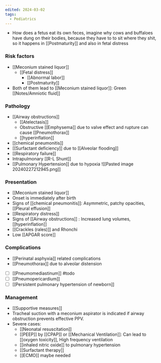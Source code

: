 ```yaml
---
edited: 2024-03-02
tags:
  - Pediatrics
---
```


- How does a fetus eat its own feces, imagine why cows and buffaloes have dung on their bodies, because they have to to sit where they shit, so it happens in [[Postmaturity]] and also in fetal distress
### Risk factors
- [[Meconium stained liquor]] 
	- [[Fetal distress]] 
		- [[Abnormal labor]] 
		- [[Postmaturity]] 
- Both of them lead to [[Meconium stained liquor]]: Green [[Notes/Amniotic fluid]] 

### Pathology
- [[Airway obstructions]] 
	- [[Atelectasis]] 
	- Obstructive [[Emphysema]] due to valve effect and rupture can cause [[Pneumothorax]] 
	- [[hyperinflation]] 
- [[chemical pneumonitis]]
- [[Surfactant deficiency]] due to [[Alveolar flooding]] 
- [[Respiratory failure]]
- Intrapulmonary [[R-L Shunt]] 
- [[Pulmonary Hypertension]] due to hypoxia 
![[Pasted image 20240227212945.png]]

### Presentation
- [[Meconium stained liquor]] 
- Onset is immediately after birth
- Signs of [[chemical pneumonitis]]: Asymmetric, patchy opacities, [[Pleural effusion]] 
- [[Respiratory distress]] 
- Signs of [[Airway obstructions]] : Increased lung volumes, [[hyperinflation]] 
- [[Crackles (rales)]] and Rhonchi 
- Low [[APGAR score]]

### Complications
- [[Perinatal asphyxia]] related complications 
- [[Pneumothorax]] due to alveolar distension
- [ ] [[Pneumomediastinum]] #todo 
- [ ] [[Pneumopericardium]] 
- [ ] [[Persistent pulmonary hypertension of newborn]] 

### Management
- [[Supportive measures]]
- Tracheal suction with a meconium aspirator is indicated if airway obstruction prevents effective PPV.
- Severe cases: 
	- [[Neonatal resuscitation]] 
	- [[PEEP]] by [[CPAP]] or [[Mechanical Ventilation]]: Can lead to [[oxygen toxicity]], High frequency ventilation 
	- [[inhaled nitric oxide]] to pulmonary hypertension 
	- [[Surfactant therapy]] 
	- [[ECMO]] maybe needed